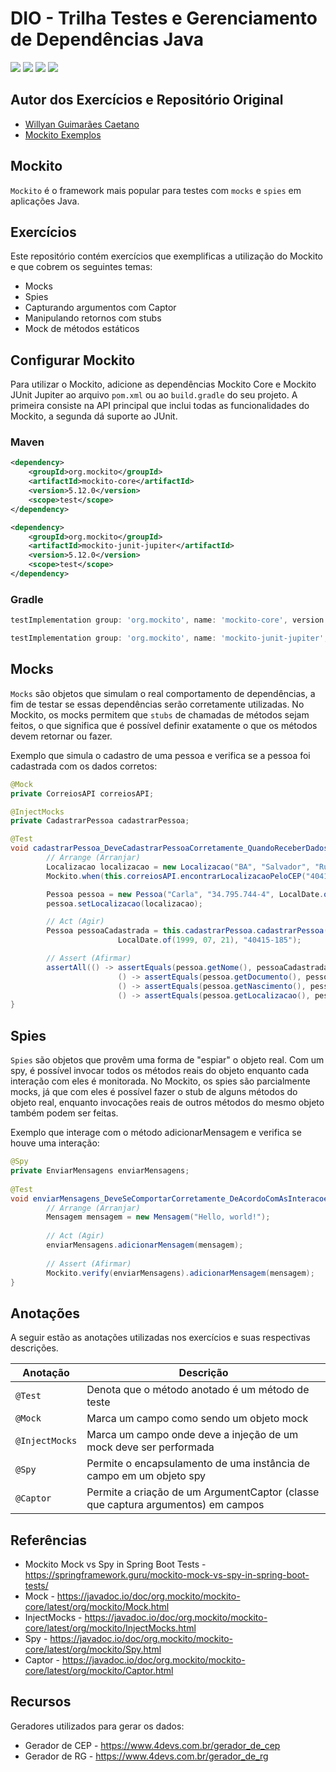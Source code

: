 # DIO - Trilha Testes e Gerenciamento de Dependências Java
<div style="display:inline-block">
        <picture>
                <source media="(prefers-color-scheme: light)" srcset="https://img.shields.io/badge/Java-black?style=for-the-badge&logo=OpenJDK&logoColor=white">
                <img src="https://img.shields.io/badge/Java-white?style=for-the-badge&logo=OpenJDK&logoColor=black" />
        </picture>
        <picture>
                <source media="(prefers-color-scheme: light)" srcset="https://img.shields.io/badge/Maven-black?style=for-the-badge&logo=ApacheMaven&logoColor=white">
                <img src="https://img.shields.io/badge/Maven-white?style=for-the-badge&logo=ApacheMaven&logoColor=black" />
        </picture>
        <picture>
                <source media="(prefers-color-scheme: light)" srcset="https://img.shields.io/badge/Spring_Boot-black?style=for-the-badge&logo=SpringBoot&logoColor=white">
                <img src="https://img.shields.io/badge/Spring_Boot-white?style=for-the-badge&logo=SpringBoot&logoColor=black" />
        </picture>
        <picture>
                <source media="(prefers-color-scheme: light)" srcset="https://img.shields.io/badge/JUnit5-black?style=for-the-badge&logo=JUnit5&logoColor=white">
                <img src="https://img.shields.io/badge/JUnit5-white?style=for-the-badge&logo=JUnit5&logoColor=black" />
        </picture>
</div>

## Autor dos Exercícios e Repositório Original
- [Willyan Guimarães Caetano](https://github.com/willyancaetano)
- [Mockito Exemplos](https://github.com/willyancaetano/mockito-exemplos)

## Mockito
`Mockito` é o framework mais popular para testes com `mocks` e `spies` em aplicações Java.

## Exercícios
Este repositório contém exercícios que exemplificas a utilização do Mockito e que cobrem os seguintes temas:
- Mocks
- Spies
- Capturando argumentos com Captor
- Manipulando retornos com stubs
- Mock de métodos estáticos

## Configurar Mockito
Para utilizar o Mockito, adicione as dependências Mockito Core e Mockito JUnit Jupiter ao arquivo `pom.xml` ou ao `build.gradle` do seu projeto. A primeira consiste na API principal que inclui todas as funcionalidades do Mockito, a segunda dá suporte ao JUnit.
### Maven
```xml
<dependency>
    <groupId>org.mockito</groupId>
    <artifactId>mockito-core</artifactId>
    <version>5.12.0</version>
    <scope>test</scope>
</dependency>

<dependency>
    <groupId>org.mockito</groupId>
    <artifactId>mockito-junit-jupiter</artifactId>
    <version>5.12.0</version>
    <scope>test</scope>
</dependency>

```

### Gradle
```groovy
testImplementation group: 'org.mockito', name: 'mockito-core', version: '5.12.0'

testImplementation group: 'org.mockito', name: 'mockito-junit-jupiter', version: '5.12.0'
```

## Mocks
`Mocks` são objetos que simulam o real comportamento de dependências, a fim de testar se essas dependências serão corretamente utilizadas. No Mockito, os mocks permitem que `stubs` de chamadas de métodos sejam feitos, o que significa que é possível definir exatamente o que os métodos devem retornar ou fazer.

Exemplo que simula o cadastro de uma pessoa e verifica se a pessoa foi cadastrada com os dados corretos:
```java
@Mock
private CorreiosAPI correiosAPI;

@InjectMocks
private CadastrarPessoa cadastrarPessoa;

@Test
void cadastrarPessoa_DeveCadastrarPessoaCorretamente_QuandoReceberDadosDeCadastro() {
        // Arrange (Arranjar)
        Localizacao localizacao = new Localizacao("BA", "Salvador", "Rua 10 de Junho", "Rua", "Bonfim");
        Mockito.when(this.correiosAPI.encontrarLocalizacaoPeloCEP("40415-185")).thenReturn(localizacao);

        Pessoa pessoa = new Pessoa("Carla", "34.795.744-4", LocalDate.of(1999, 07, 21));
        pessoa.setLocalizacao(localizacao);

        // Act (Agir)
        Pessoa pessoaCadastrada = this.cadastrarPessoa.cadastrarPessoa("Carla", "34.795.744-4",
                        LocalDate.of(1999, 07, 21), "40415-185");

        // Assert (Afirmar)
        assertAll(() -> assertEquals(pessoa.getNome(), pessoaCadastrada.getNome()),
                        () -> assertEquals(pessoa.getDocumento(), pessoaCadastrada.getDocumento()),
                        () -> assertEquals(pessoa.getNascimento(), pessoaCadastrada.getNascimento()),
                        () -> assertEquals(pessoa.getLocalizacao(), pessoaCadastrada.getLocalizacao()));
}
```

## Spies
`Spies` são objetos que provêm uma forma de "espiar" o objeto real. Com um spy, é possível invocar todos os métodos reais do objeto enquanto cada interação com eles é monitorada. No Mockito, os spies são parcialmente mocks, já que com eles é possível fazer o stub de alguns métodos do objeto real, enquanto invocações reais de outros métodos do mesmo objeto também podem ser feitas.

Exemplo que interage com o método adicionarMensagem e verifica se houve uma interação:
```java
@Spy
private EnviarMensagens enviarMensagens;
    
@Test
void enviarMensagens_DeveSeComportarCorretamente_DeAcordoComAsInteracoes() {
        // Arrange (Arranjar)
        Mensagem mensagem = new Mensagem("Hello, world!");
    
        // Act (Agir)
        enviarMensagens.adicionarMensagem(mensagem);
    
        // Assert (Afirmar)
        Mockito.verify(enviarMensagens).adicionarMensagem(mensagem);
}
```

## Anotações
A seguir estão as anotações utilizadas nos exercícios e suas respectivas descrições.

| Anotação       | Descrição                                                                        |
|----------------|----------------------------------------------------------------------------------|
| `@Test`        | Denota que o método anotado é um método de teste                                 |
| `@Mock`        | Marca um campo como sendo um objeto mock                                         |
| `@InjectMocks` | Marca um campo onde deve a injeção de um mock deve ser performada                |
| `@Spy`         | Permite o encapsulamento de uma instância de campo em um objeto spy              |
| `@Captor`      | Permite a criação de um ArgumentCaptor (classe que captura argumentos) em campos |


## Referências
- Mockito Mock vs Spy in Spring Boot Tests - https://springframework.guru/mockito-mock-vs-spy-in-spring-boot-tests/
- Mock - https://javadoc.io/doc/org.mockito/mockito-core/latest/org/mockito/Mock.html
- InjectMocks - https://javadoc.io/doc/org.mockito/mockito-core/latest/org/mockito/InjectMocks.html
- Spy - https://javadoc.io/doc/org.mockito/mockito-core/latest/org/mockito/Spy.html
- Captor - https://javadoc.io/doc/org.mockito/mockito-core/latest/org/mockito/Captor.html

## Recursos
Geradores utilizados para gerar os dados:
- Gerador de CEP - https://www.4devs.com.br/gerador_de_cep
- Gerador de RG - https://www.4devs.com.br/gerador_de_rg